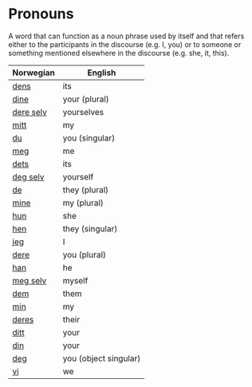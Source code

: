 # Pronouns

A word that can function as a noun phrase used by itself and that refers either to the participants in the discourse (e.g. I, you) or to someone or something mentioned elsewhere in the discourse (e.g. she, it, this).

| Norwegian | English |
| --- | --- |
| [dens](https://www.ordnett.no/search?language=no&phrase=dens) | its |
| [dine](https://www.ordnett.no/search?language=no&phrase=dine) | your (plural) |
| [dere selv](https://www.ordnett.no/search?language=no&phrase=dere%20selv) | yourselves |
| [mitt](https://www.ordnett.no/search?language=no&phrase=mitt) | my |
| [du](https://www.ordnett.no/search?language=no&phrase=du) | you (singular) |
| [meg](https://www.ordnett.no/search?language=no&phrase=meg) | me |
| [dets](https://www.ordnett.no/search?language=no&phrase=dets) | its |
| [deg selv](https://www.ordnett.no/search?language=no&phrase=deg%20selv) | yourself |
| [de](https://www.ordnett.no/search?language=no&phrase=de) | they (plural) |
| [mine](https://www.ordnett.no/search?language=no&phrase=mine) | my (plural) |
| [hun](https://www.ordnett.no/search?language=no&phrase=hun) | she |
| [hen](https://www.ordnett.no/search?language=no&phrase=hen) | they (singular) |
| [jeg](https://www.ordnett.no/search?language=no&phrase=jeg) | I |
| [dere](https://www.ordnett.no/search?language=no&phrase=dere) | you (plural) |
| [han](https://www.ordnett.no/search?language=no&phrase=han) | he |
| [meg selv](https://www.ordnett.no/search?language=no&phrase=meg%20selv) | myself |
| [dem](https://www.ordnett.no/search?language=no&phrase=dem) | them |
| [min](https://www.ordnett.no/search?language=no&phrase=min) | my |
| [deres](https://www.ordnett.no/search?language=no&phrase=deres) | their |
| [ditt](https://www.ordnett.no/search?language=no&phrase=ditt) | your |
| [din](https://www.ordnett.no/search?language=no&phrase=din) | your |
| [deg](https://www.ordnett.no/search?language=no&phrase=deg) | you (object singular) |
| [vi](https://www.ordnett.no/search?language=no&phrase=vi) | we |

